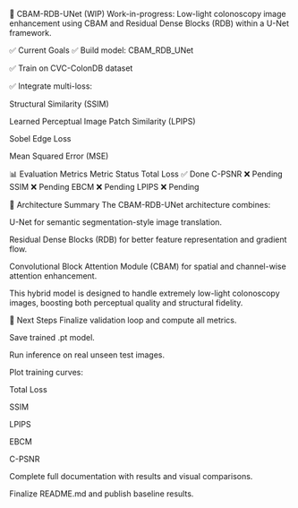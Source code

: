 🚧 CBAM-RDB-UNet (WIP)
Work-in-progress: Low-light colonoscopy image enhancement using CBAM and Residual Dense Blocks (RDB) within a U-Net framework.

✅ Current Goals
✅ Build model: CBAM_RDB_UNet

✅ Train on CVC-ColonDB dataset

✅ Integrate multi-loss:

Structural Similarity (SSIM)

Learned Perceptual Image Patch Similarity (LPIPS)

Sobel Edge Loss

Mean Squared Error (MSE)

📊 Evaluation Metrics
Metric	Status
Total Loss	✅ Done
C-PSNR	❌ Pending
SSIM	❌ Pending
EBCM	❌ Pending
LPIPS	❌ Pending

🧠 Architecture Summary
The CBAM-RDB-UNet architecture combines:

U-Net for semantic segmentation-style image translation.

Residual Dense Blocks (RDB) for better feature representation and gradient flow.

Convolutional Block Attention Module (CBAM) for spatial and channel-wise attention enhancement.

This hybrid model is designed to handle extremely low-light colonoscopy images, boosting both perceptual quality and structural fidelity.

🔄 Next Steps
 Finalize validation loop and compute all metrics.

 Save trained .pt model.

 Run inference on real unseen test images.

 Plot training curves:

Total Loss

SSIM

LPIPS

EBCM

C-PSNR

 Complete full documentation with results and visual comparisons.

 Finalize README.md and publish baseline results.

